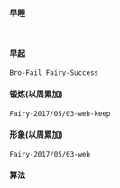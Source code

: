 #### 早睡
` `
#### 早起
` Bro-Fail
  Fairy-Success `
#### 锻炼(以周累加)
`Fairy-2017/05/03-web-keep`
#### 形象(以周累加)
`Fairy-2017/05/03-web `
#### 算法
` `